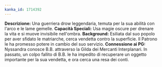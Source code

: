 ```yaml
---
kanka_id: 1714392
---
```


**Descrizione:** Una guerriera drow leggendaria, temuta per la sua abilità con l'arco e le lame gemelle. **Capacità Speciali:** Usa magie oscure per drenare la vita e si muove invisibile nell'ombra. **Background:**
Esiliata dal suo popolo per aver sfidato le matriarche, cerca vendetta
contro la superficie. Il Patrono le ha promesso potere in cambio del suo
servizio. **Connessione ai PG:** Nyssandra conosce B.B.
attraverso la Gilda dei Mercanti Interplanari. In passato, un colpo
fallito di B.B. le ha impedito di recuperare un oggetto importante per
la sua vendetta, e ora cerca una resa dei conti.